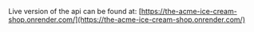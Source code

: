 Live version of the api can be found at: [https://the-acme-ice-cream-shop.onrender.com/](https://the-acme-ice-cream-shop.onrender.com/)